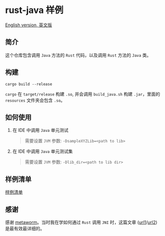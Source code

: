 # rust-java 样例

[English version, 英文版](README.md)

## 简介

这个仓库包含调用 `Java` 方法的 `Rust` 代码，以及调用 `Rust` 方法的 `Java` 类。

## 构建

```shell
cargo build --release
```

`cargo` 在 `target/release` 构建 `.so`, 并会调用 `build_java.sh` 构建 `.jar`，里面的 `resources` 文件夹会包含 `.so`。

## 如何使用

1. 在 IDE 中调用 `Java` 单元测试

   > 需要设置 `JVM` 参数: `-DsampleXYZLib=<path to lib>`

2. 在 IDE 中调用 `Java` 单元测试集

   > 需要设置 `JVM` 参数: `-Dlib_dir=<path to lib dir>`

## 样例清单

[样例清单](doc/sample_list_cn.md)

## 感谢

感谢 [metaworm](@metaworm)。当时我在学如何通过 `Rust` 调用 `JNI` 时，这篇文章 ([url1](https://zhuanlan.zhihu.com/p/568062165)/[url2](https://rustcc.cn/article?id=4ca84a67-d972-4460-912e-a297ec5edc0a)) 是最有效最详细的。
